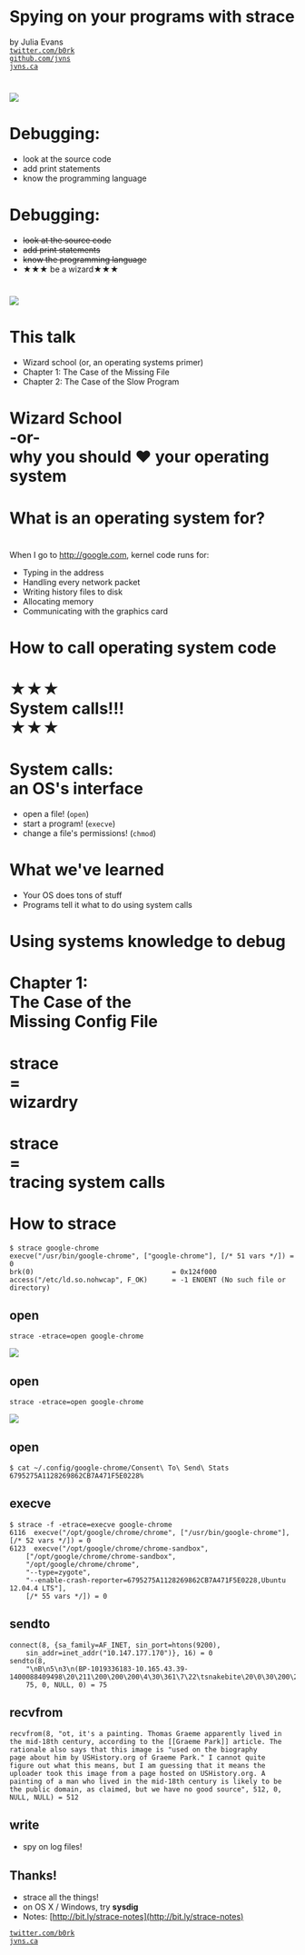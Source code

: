 # Spying on your programs with strace

by Julia Evans <br>
[`twitter.com/b0rk`][twitter]  <br>
[`github.com/jvns`][github]  <br>
[`jvns.ca`][website]  <br>

[github]: https://github.com/jvns
[twitter]:  https://twitter.com/b0rk
[website]: http://jvns.ca

# 

<img src="python-logo.png">

# Debugging:

+ look at the source code
+ add print statements
+ know the programming language

# Debugging:

+ <strike>look at the source code</strike>
+ <strike>add print statements</strike>
+ <strike>know the programming language</strike>
+ ★★★ be a wizard★★★

# 

<img src="top.png">

# This talk

* Wizard school (or, an operating systems primer)
* Chapter 1: The Case of the Missing File
* Chapter 2: The Case of the Slow Program

# Wizard School <br> -or- <br> why you should ❤ your operating system

# What is an operating system for?

# 

When I go to http://google.com, kernel code runs for:

+ Typing in the address
+ Handling every network packet
+ Writing history files to disk
+ Allocating memory
+ Communicating with the graphics card

# How to call operating system code

# ★★★ <br> System calls!!! <br> ★★★ 

# System calls: <br> an OS's interface

* open a file! (`open`)
* start a program! (`execve`)
* change a file's permissions! (`chmod`)

# What we've learned 

+ Your OS does tons of stuff
+ Programs tell it what to do using system calls

# Using systems knowledge to debug

# Chapter 1: <br> The Case of the <br> Missing Config File

# strace <br> = <br> wizardry

# strace <br> = <br> tracing system calls

# How to strace

```
$ strace google-chrome
execve("/usr/bin/google-chrome", ["google-chrome"], [/* 51 vars */]) = 0
brk(0)                                  = 0x124f000
access("/etc/ld.so.nohwcap", F_OK)      = -1 ENOENT (No such file or directory)
```

</section>
<section data-background="strace-garbage.png">

# open

```
strace -etrace=open google-chrome
```
<img src="consent-to-send-stats.png">

# open

```
strace -etrace=open google-chrome
```
<img src="consent-to-send-stats-censored.png">

# open

```
$ cat ~/.config/google-chrome/Consent\ To\ Send\ Stats
6795275A1128269862CB7A471F5E0228% 
```

# execve

```
$ strace -f -etrace=execve google-chrome
6116  execve("/opt/google/chrome/chrome", ["/usr/bin/google-chrome"], 
[/* 52 vars */]) = 0
6123  execve("/opt/google/chrome/chrome-sandbox", 
    ["/opt/google/chrome/chrome-sandbox", 
    "/opt/google/chrome/chrome", 
    "--type=zygote", 
    "--enable-crash-reporter=6795275A1128269862CB7A471F5E0228,Ubuntu 12.04.4 LTS"], 
    [/* 55 vars */]) = 0
```

# sendto

```
connect(8, {sa_family=AF_INET, sin_port=htons(9200),
    sin_addr=inet_addr("10.147.177.170")}, 16) = 0
sendto(8,
    "\nB\n5\n3\n(BP-1019336183-10.165.43.39-1400088409498\20\211\200\200\200\4\30\361\7\22\tsnakebite\20\0\30\200\200\200@",
    75, 0, NULL, 0) = 75
```

# recvfrom

```
recvfrom(8, "ot, it's a painting. Thomas Graeme apparently lived in
the mid-18th century, according to the [[Graeme Park]] article. The
rationale also says that this image is "used on the biography
page about him by USHistory.org of Graeme Park." I cannot quite
figure out what this means, but I am guessing that it means the
uploader took this image from a page hosted on USHistory.org. A
painting of a man who lived in the mid-18th century is likely to be
the public domain, as claimed, but we have no good source", 512, 0,
NULL, NULL) = 512
```

# write

+ spy on log files!

# Thanks!

* strace all the things!
* on OS X / Windows, try **sysdig**
* Notes: [http://bit.ly/strace-notes](http://bit.ly/strace-notes)

[`twitter.com/b0rk`][twitter]  <br>
[`jvns.ca`][website]  <br>

[twitter]:  https://twitter.com/b0rk
[website]: http://jvns.ca


